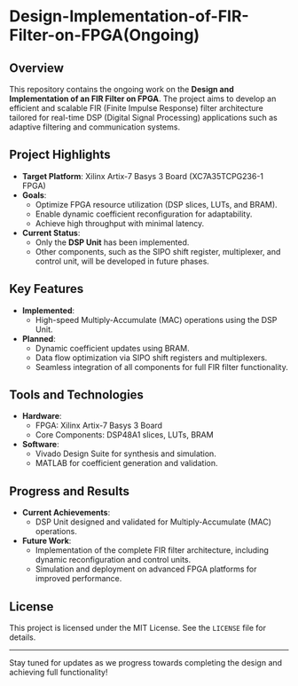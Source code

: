 # Design-Implementation-of-FIR-Filter-on-FPGA(Ongoing)

## Overview

This repository contains the ongoing work on the **Design and Implementation of an FIR Filter on FPGA**. The project aims to develop an efficient and scalable FIR (Finite Impulse Response) filter architecture tailored for real-time DSP (Digital Signal Processing) applications such as adaptive filtering and communication systems.

## Project Highlights

- **Target Platform**: Xilinx Artix-7 Basys 3 Board (XC7A35TCPG236-1 FPGA)
- **Goals**:
  - Optimize FPGA resource utilization (DSP slices, LUTs, and BRAM).
  - Enable dynamic coefficient reconfiguration for adaptability.
  - Achieve high throughput with minimal latency.
- **Current Status**: 
  - Only the **DSP Unit** has been implemented.
  - Other components, such as the SIPO shift register, multiplexer, and control unit, will be developed in future phases.

## Key Features

- **Implemented**:
  - High-speed Multiply-Accumulate (MAC) operations using the DSP Unit.
- **Planned**:
  - Dynamic coefficient updates using BRAM.
  - Data flow optimization via SIPO shift registers and multiplexers.
  - Seamless integration of all components for full FIR filter functionality.

## Tools and Technologies

- **Hardware**:
  - FPGA: Xilinx Artix-7 Basys 3 Board
  - Core Components: DSP48A1 slices, LUTs, BRAM
- **Software**:
  - Vivado Design Suite for synthesis and simulation.
  - MATLAB for coefficient generation and validation.

## Progress and Results

- **Current Achievements**:
  - DSP Unit designed and validated for Multiply-Accumulate (MAC) operations.
- **Future Work**:
  - Implementation of the complete FIR filter architecture, including dynamic reconfiguration and control units.
  - Simulation and deployment on advanced FPGA platforms for improved performance.

## License

This project is licensed under the MIT License. See the `LICENSE` file for details.

---

Stay tuned for updates as we progress towards completing the design and achieving full functionality!
